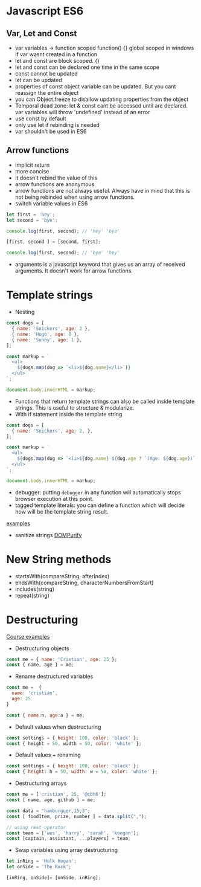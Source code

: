 # Javascript ES6

## Var, Let and Const

- var variables -> function scoped function() {}
global scoped in windows if var wasnt created in a function
- let and const are block scoped. {}
- let and const can be declared one time in the same scope
- const cannot be updated
- let can be updated
- properties of const object variable can be updated. But you cant reassign the entire object
- you can Object.freeze to disallow updating properties from the object
- Temporal dead zone: let & const cant be accessed until are declared. var variables will throw 'undefined' instead of an error
- use const by default
- only use let if rebinding is needed
- var shouldn't be used in ES6


## Arrow functions

- implicit return
- more concise
- it doesn't rebind the value of this
- arrow functions are anonymous
- arrow functions are not always useful. Always have in mind that this is not being rebinded when using arrow functions.
- switch variable values in ES6

```javascript
let first = 'hey';
let second = 'bye';

console.log(first, second); // 'hey' 'bye'

[first, second ] = [second, first];

console.log(first, second); // 'bye' 'hey'
``` 

- arguments is a javascript keyword that gives us an array of received arguments. It doesn't work for arrow functions.

# Template strings

- Nesting

```javascript
const dogs = [
  { name: 'Snickers', age: 2 },
  { name: 'Hugo', age: 8 },
  { name: 'Sunny', age: 1 },
];

const markup = `
  <ul>
    ${dogs.map(dog => `<li>${dog.name}</li>`)}
  </ul>
`;

document.body.innerHTML = markup;
```

- Functions that return template strings can also be called inside template strings. This is useful to structure & modularize.
- With if statement inside the template string

```javascript
const dogs = [
  { name: 'Snickers', age: 2, },
];

const markup = `
  <ul>
    ${dogs.map(dog => `<li>${dog.name} ${dog.age ? `(Age: ${dog.age})` : ''}</li>`)}
  </ul>
`;

document.body.innerHTML = markup;
```

- debugger: putting `debugger` in any function will automatically 
stops browser execution at this point.
- tagged template literals: you can define a function which will
decide how will be the template string result.

[examples](https://github.com/wesbos/es6.io/tree/master/03%20-%20Template%20Strings)

- sanitize strings [DOMPurify](https://github.com/cure53/DOMPurify)

# New String methods

- startsWith(compareString, afterIndex)
- endsWith(compareString, characterNumbersFromStart)
- includes(string)
- repeat(string) 

# Destructuring

[Course examples](https://github.com/wesbos/es6.io/tree/master/05%20-%20Destructuring)

- Destructuring objects

```javascript
const me = { name: 'Cristian', age: 25 };
const { name, age } = me;
```

- Rename destructured variables

```javascript
const me =  {
  name: 'cristian',
  age: 25
}

const { name:n, age:a } = me;
```

- Default values when destructuring

```javascript
const settings = { height: 100, color: 'black' };
const { height = 50, width = 50, color: 'white' };
```

- Default values + renaming

```javascript
const settings = { height: 100, color: 'black' };
const { height: h = 50, width: w = 50, color: 'white' };
```

- Destructuring arrays

```javascript
const me = ['cristian', 25, '@cbh6'];
const [ name, age, github ] = me;

const data = "hamburguer,15,3";
const [ foodItem, prize, number ] = data.split(",");

// using rest operator
const team = ['wes', 'harry', 'sarah', 'keegan'];
const [captain, assistant, ...players] = team;
```

- Swap variables using array destructuring

```javascript
let inRing = 'Hulk Hogan';
let onSide = 'The Rock';

[inRing, onSide]= [onSide, inRing];
```
